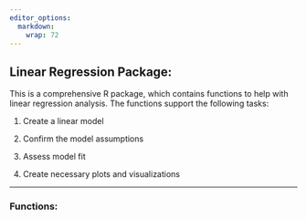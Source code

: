 ```yaml
---
editor_options: 
  markdown: 
    wrap: 72
---
```


## Linear Regression Package:

This is a comprehensive R package, which contains functions to help with
linear regression analysis. The functions support the following tasks:

1.  Create a linear model

2.  Confirm the model assumptions

3.  Assess model fit

4.  Create necessary plots and visualizations

------------------------------------------------------------------------

### Functions:
